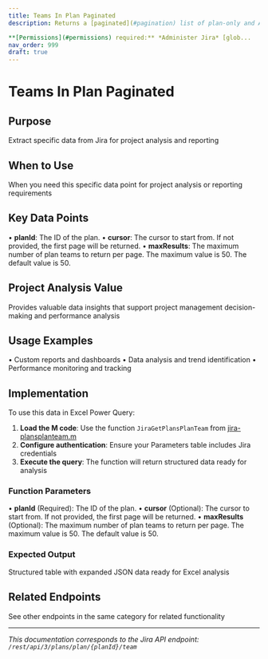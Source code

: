 ```yaml
---
title: Teams In Plan Paginated
description: Returns a [paginated](#pagination) list of plan-only and Atlassian teams in a plan.

**[Permissions](#permissions) required:** *Administer Jira* [glob...
nav_order: 999
draft: true
---
```


# Teams In Plan Paginated

## Purpose
Extract specific data from Jira for project analysis and reporting

## When to Use
When you need this specific data point for project analysis or reporting requirements

## Key Data Points
• **planId**: The ID of the plan.
• **cursor**: The cursor to start from. If not provided, the first page will be returned.
• **maxResults**: The maximum number of plan teams to return per page. The maximum value is 50. The default value is 50.

## Project Analysis Value
Provides valuable data insights that support project management decision-making and performance analysis

## Usage Examples
• Custom reports and dashboards
• Data analysis and trend identification
• Performance monitoring and tracking

## Implementation
To use this data in Excel Power Query:

1. **Load the M code**: Use the function `JiraGetPlansPlanTeam` from [jira-plansplanteam.m](../assets/jira-plansplanteam.m)
2. **Configure authentication**: Ensure your Parameters table includes Jira credentials
3. **Execute the query**: The function will return structured data ready for analysis

### Function Parameters
• **planId** (Required): The ID of the plan.
• **cursor** (Optional): The cursor to start from. If not provided, the first page will be returned.
• **maxResults** (Optional): The maximum number of plan teams to return per page. The maximum value is 50. The default value is 50.

### Expected Output
Structured table with expanded JSON data ready for Excel analysis

## Related Endpoints
See other endpoints in the same category for related functionality

---
*This documentation corresponds to the Jira API endpoint: `/rest/api/3/plans/plan/{planId}/team`*

